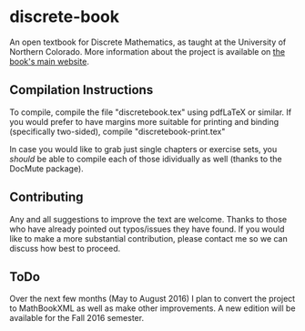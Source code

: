 discrete-book
=============

An open textbook for Discrete Mathematics, as taught at the University of Northern Colorado.  More information about the project is available on [the book's main website](http://discretetext.oscarlevin.com).

## Compilation Instructions

To compile, compile the file "discretebook.tex" using pdfLaTeX or similar.  If you would prefer to have margins more suitable for printing and binding (specifically two-sided), compile "discretebook-print.tex"

In case you would like to grab just single chapters or exercise sets, you *should* be able to compile each of those idividually as well (thanks to the DocMute package).

## Contributing

Any and all suggestions to improve the text are welcome.  Thanks to those who have already pointed out typos/issues they have found.  If you would like to make a more substantial contribution, please contact me so we can discuss how best to proceed.

## ToDo

Over the next few months (May to August 2016) I plan to convert the project to MathBookXML as well as make other improvements.  A new edition will be available for the Fall 2016 semester.


